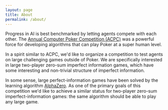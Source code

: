 ```yaml
---
layout: page
title: About
permalink: /about/
---
```


Progress in AI is best benchmarked by letting agents compete with each other.
The [Annual Computer Poker Competition
(ACPC)](http://www.computerpokercompetition.org/) was a powerful force for
developing algorithms that can play Poker at a super human level.

In a spirit similar to ACPC, we'd like to organize a competition to test agents
on large challenging games outside of Poker. We are specifically interested in
large two-player zero-sum imperfect information games, which have some
interesting and non-trivial structure of imperfect information.

In some sense, large perfect-information games have been solved by the learning
algorithm [AlphaZero](https://arxiv.org/abs/1712.01815). As one of the primary
goals of this competition we'd like to achieve a similar status for two-player
zero-sum imperfect-information games: the same algorithm should be able to play
any large game.
